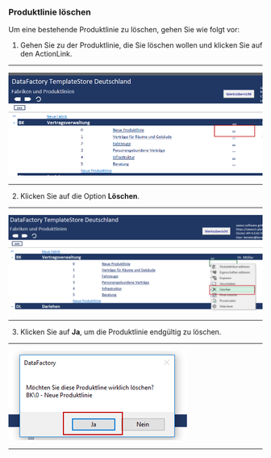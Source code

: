 ### Produktlinie löschen

Um eine bestehende Produktlinie zu löschen, gehen Sie wie folgt vor:  

1) Gehen Sie zu der Produktlinie, die Sie löschen wollen und klicken Sie auf den ActionLink.  

---
![](/assets/pl12.png) 

---

2) Klicken Sie auf die Option **Löschen**.  

---
![](/assets/pl13.png)   

---

3) Klicken Sie auf **Ja**, um die Produktlinie endgültig zu löschen.  

---
![](/assets/pl14.png)

---
 